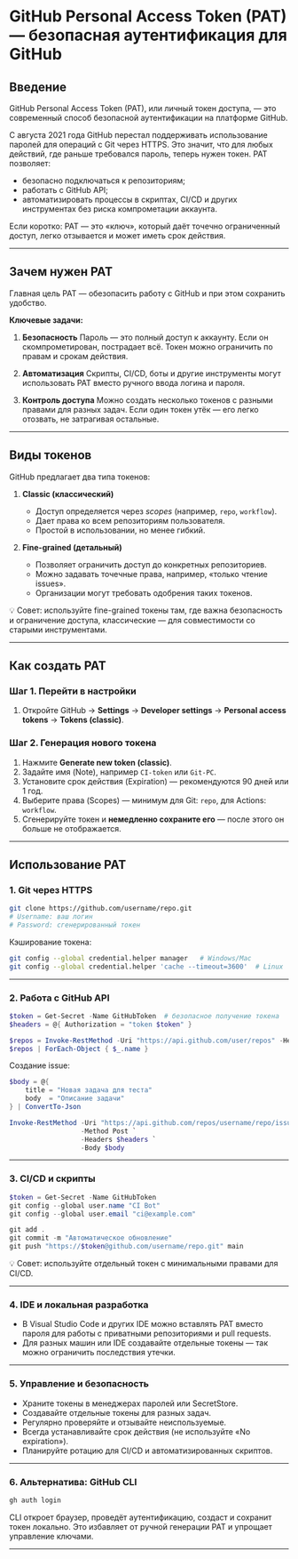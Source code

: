 
# GitHub Personal Access Token (PAT) — безопасная аутентификация для GitHub

## Введение

GitHub Personal Access Token (PAT), или личный токен доступа, — это современный способ безопасной аутентификации на платформе GitHub.

С августа 2021 года GitHub перестал поддерживать использование паролей для операций с Git через HTTPS. Это значит, что для любых действий, где раньше требовался пароль, теперь нужен токен. PAT позволяет:

* безопасно подключаться к репозиториям;
* работать с GitHub API;
* автоматизировать процессы в скриптах, CI/CD и других инструментах без риска компрометации аккаунта.

Если коротко: PAT — это «ключ», который даёт точечно ограниченный доступ, легко отзывается и может иметь срок действия.

---

## Зачем нужен PAT

Главная цель PAT — обезопасить работу с GitHub и при этом сохранить удобство.

**Ключевые задачи:**

1. **Безопасность**
   Пароль — это полный доступ к аккаунту. Если он скомпрометирован, пострадает всё. Токен можно ограничить по правам и срокам действия.

2. **Автоматизация**
   Скрипты, CI/CD, боты и другие инструменты могут использовать PAT вместо ручного ввода логина и пароля.

3. **Контроль доступа**
   Можно создать несколько токенов с разными правами для разных задач. Если один токен утёк — его легко отозвать, не затрагивая остальные.

---

## Виды токенов

GitHub предлагает два типа токенов:

1. **Classic (классический)**

   * Доступ определяется через *scopes* (например, `repo`, `workflow`).
   * Дает права ко всем репозиториям пользователя.
   * Простой в использовании, но менее гибкий.

2. **Fine-grained (детальный)**

   * Позволяет ограничить доступ до конкретных репозиториев.
   * Можно задавать точечные права, например, «только чтение issues».
   * Организации могут требовать одобрения таких токенов.

💡 Совет: используйте fine-grained токены там, где важна безопасность и ограничение доступа, классические — для совместимости со старыми инструментами.

---

## Как создать PAT

### Шаг 1. Перейти в настройки

1. Откройте GitHub → **Settings** → **Developer settings** → **Personal access tokens** → **Tokens (classic)**.

### Шаг 2. Генерация нового токена

1. Нажмите **Generate new token (classic)**.
2. Задайте имя (Note), например `CI-token` или `Git-PC`.
3. Установите срок действия (Expiration) — рекомендуются 90 дней или 1 год.
4. Выберите права (Scopes) — минимум для Git: `repo`, для Actions: `workflow`.
5. Сгенерируйте токен и **немедленно сохраните его** — после этого он больше не отображается.

---

## Использование PAT

### 1. Git через HTTPS

```bash
git clone https://github.com/username/repo.git
# Username: ваш логин
# Password: сгенерированный токен
```

Кэширование токена:

```bash
git config --global credential.helper manager   # Windows/Mac
git config --global credential.helper 'cache --timeout=3600'  # Linux
```

---

### 2. Работа с GitHub API

```powershell
$token = Get-Secret -Name GitHubToken  # безопасное получение токена
$headers = @{ Authorization = "token $token" }

$repos = Invoke-RestMethod -Uri "https://api.github.com/user/repos" -Headers $headers
$repos | ForEach-Object { $_.name }
```

Создание issue:

```powershell
$body = @{
    title = "Новая задача для теста"
    body  = "Описание задачи"
} | ConvertTo-Json

Invoke-RestMethod -Uri "https://api.github.com/repos/username/repo/issues" `
                  -Method Post `
                  -Headers $headers `
                  -Body $body
```

---

### 3. CI/CD и скрипты

```powershell
$token = Get-Secret -Name GitHubToken
git config --global user.name "CI Bot"
git config --global user.email "ci@example.com"

git add .
git commit -m "Автоматическое обновление"
git push "https://$token@github.com/username/repo.git" main
```

💡 Совет: используйте отдельный токен с минимальными правами для CI/CD.

---

### 4. IDE и локальная разработка

* В Visual Studio Code и других IDE можно вставлять PAT вместо пароля для работы с приватными репозиториями и pull requests.
* Для разных машин или IDE создавайте отдельные токены — так можно ограничить последствия утечки.

---

### 5. Управление и безопасность

* Храните токены в менеджерах паролей или SecretStore.
* Создавайте отдельные токены для разных задач.
* Регулярно проверяйте и отзывайте неиспользуемые.
* Всегда устанавливайте срок действия (не используйте «No expiration»).
* Планируйте ротацию для CI/CD и автоматизированных скриптов.

---

### 6. Альтернатива: GitHub CLI

```bash
gh auth login
```

CLI откроет браузер, проведёт аутентификацию, создаст и сохранит токен локально. Это избавляет от ручной генерации PAT и упрощает управление ключами.

---

